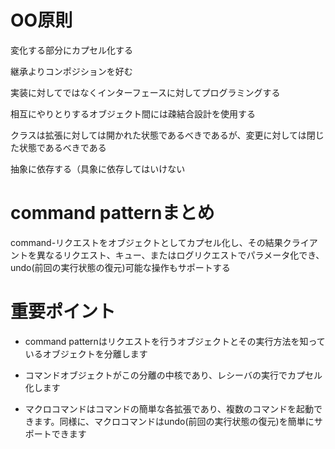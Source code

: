 # OO原則

変化する部分にカプセル化する

継承よりコンポジションを好む

実装に対してではなくインターフェースに対してプログラミングする

相互にやりとりするオブジェクト間には疎結合設計を使用する

クラスは拡張に対しては開かれた状態であるべきであるが、変更に対しては閉じた状態であるべきである

抽象に依存する（具象に依存してはいけない

# command patternまとめ

command-リクエストをオブジェクトとしてカプセル化し、その結果クライアントを異なるリクエスト、キュー、またはログリクエストでパラメータ化でき、undo(前回の実行状態の復元)可能な操作もサポートする


# 重要ポイント

* command patternはリクエストを行うオブジェクトとその実行方法を知っているオブジェクトを分離します

* コマンドオブジェクトがこの分離の中核であり、レシーバの実行でカプセル化します

* マクロコマンドはコマンドの簡単な各拡張であり、複数のコマンドを起動できます。同様に、マクロコマンドはundo(前回の実行状態の復元)を簡単にサポートできます